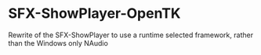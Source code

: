 # SFX-ShowPlayer-OpenTK
Rewrite of the SFX-ShowPlayer to use a runtime selected framework, rather than the Windows only NAudio
